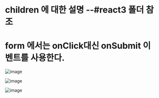 
# children 에 대한 설명 --#react3 폴더 참조

# form 에서는 onClick대신 onSubmit 이벤트를 사용한다.
![image](https://github.com/understanding963852/react_basic/assets/60366769/8d1adf16-ed53-4582-a5a3-451ae21178ee)

![image](https://github.com/understanding963852/react_basic/assets/60366769/be88f689-28f7-4187-992f-6c5642dc9162)

![image](https://github.com/understanding963852/react_basic/assets/60366769/8c65a954-78da-4edc-b67e-509ec97e055c)
